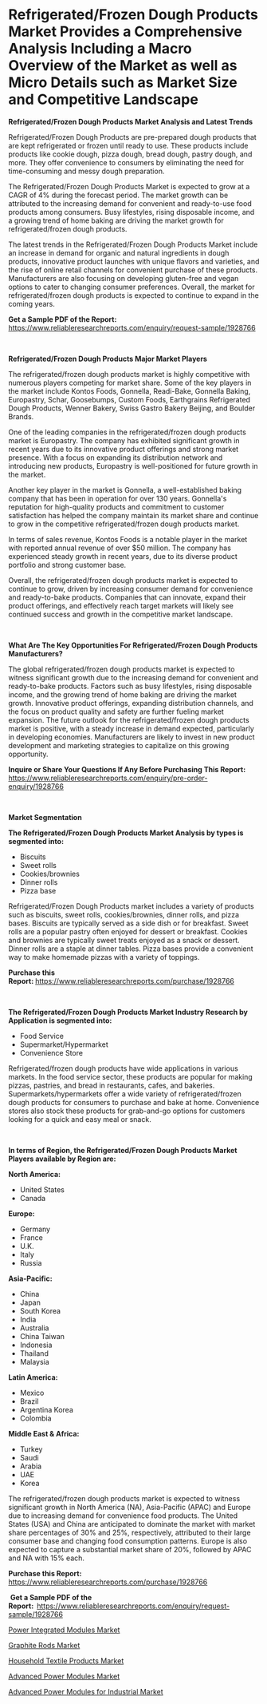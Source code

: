 <p><h1>Refrigerated/Frozen Dough Products Market Provides a Comprehensive Analysis Including a Macro Overview of the Market as well as Micro Details such as Market Size and Competitive Landscape</h1></p><p><strong>Refrigerated/Frozen Dough Products Market Analysis and Latest Trends</strong></p>
<p><p>Refrigerated/Frozen Dough Products are pre-prepared dough products that are kept refrigerated or frozen until ready to use. These products include products like cookie dough, pizza dough, bread dough, pastry dough, and more. They offer convenience to consumers by eliminating the need for time-consuming and messy dough preparation.</p><p>The Refrigerated/Frozen Dough Products Market is expected to grow at a CAGR of 4% during the forecast period. The market growth can be attributed to the increasing demand for convenient and ready-to-use food products among consumers. Busy lifestyles, rising disposable income, and a growing trend of home baking are driving the market growth for refrigerated/frozen dough products.</p><p>The latest trends in the Refrigerated/Frozen Dough Products Market include an increase in demand for organic and natural ingredients in dough products, innovative product launches with unique flavors and varieties, and the rise of online retail channels for convenient purchase of these products. Manufacturers are also focusing on developing gluten-free and vegan options to cater to changing consumer preferences. Overall, the market for refrigerated/frozen dough products is expected to continue to expand in the coming years.</p></p>
<p><strong>Get a Sample PDF of the Report:&nbsp;</strong> <a href="https://www.reliableresearchreports.com/enquiry/request-sample/1928766">https://www.reliableresearchreports.com/enquiry/request-sample/1928766</a></p>
<p>&nbsp;</p>
<p><strong>Refrigerated/Frozen Dough Products Major Market Players</strong></p>
<p><p>The refrigerated/frozen dough products market is highly competitive with numerous players competing for market share. Some of the key players in the market include Kontos Foods, Gonnella, Readi-Bake, Gonnella Baking, Europastry, Schar, Goosebumps, Custom Foods, Earthgrains Refrigerated Dough Products, Wenner Bakery, Swiss Gastro Bakery Beijing, and Boulder Brands.</p><p>One of the leading companies in the refrigerated/frozen dough products market is Europastry. The company has exhibited significant growth in recent years due to its innovative product offerings and strong market presence. With a focus on expanding its distribution network and introducing new products, Europastry is well-positioned for future growth in the market.</p><p>Another key player in the market is Gonnella, a well-established baking company that has been in operation for over 130 years. Gonnella's reputation for high-quality products and commitment to customer satisfaction has helped the company maintain its market share and continue to grow in the competitive refrigerated/frozen dough products market.</p><p>In terms of sales revenue, Kontos Foods is a notable player in the market with reported annual revenue of over $50 million. The company has experienced steady growth in recent years, due to its diverse product portfolio and strong customer base.</p><p>Overall, the refrigerated/frozen dough products market is expected to continue to grow, driven by increasing consumer demand for convenience and ready-to-bake products. Companies that can innovate, expand their product offerings, and effectively reach target markets will likely see continued success and growth in the competitive market landscape.</p></p>
<p>&nbsp;</p>
<p><strong>What Are The Key Opportunities For Refrigerated/Frozen Dough Products Manufacturers?</strong></p>
<p><p>The global refrigerated/frozen dough products market is expected to witness significant growth due to the increasing demand for convenient and ready-to-bake products. Factors such as busy lifestyles, rising disposable income, and the growing trend of home baking are driving the market growth. Innovative product offerings, expanding distribution channels, and the focus on product quality and safety are further fueling market expansion. The future outlook for the refrigerated/frozen dough products market is positive, with a steady increase in demand expected, particularly in developing economies. Manufacturers are likely to invest in new product development and marketing strategies to capitalize on this growing opportunity.</p></p>
<p><strong>Inquire or Share Your Questions If Any Before Purchasing This Report:</strong> <a href="https://www.reliableresearchreports.com/enquiry/pre-order-enquiry/1928766">https://www.reliableresearchreports.com/enquiry/pre-order-enquiry/1928766</a></p>
<p>&nbsp;</p>
<p><strong>Market Segmentation</strong></p>
<p><strong>The Refrigerated/Frozen Dough Products Market Analysis by types is segmented into:</strong></p>
<p><ul><li>Biscuits</li><li>Sweet rolls</li><li>Cookies/brownies</li><li>Dinner rolls</li><li>Pizza base</li></ul></p>
<p><p>Refrigerated/Frozen Dough Products market includes a variety of products such as biscuits, sweet rolls, cookies/brownies, dinner rolls, and pizza bases. Biscuits are typically served as a side dish or for breakfast. Sweet rolls are a popular pastry often enjoyed for dessert or breakfast. Cookies and brownies are typically sweet treats enjoyed as a snack or dessert. Dinner rolls are a staple at dinner tables. Pizza bases provide a convenient way to make homemade pizzas with a variety of toppings.</p></p>
<p><strong>Purchase this Report:&nbsp;</strong><a href="https://www.reliableresearchreports.com/purchase/1928766">https://www.reliableresearchreports.com/purchase/1928766</a></p>
<p>&nbsp;</p>
<p><strong>The Refrigerated/Frozen Dough Products Market Industry Research by Application is segmented into:</strong></p>
<p><ul><li>Food Service</li><li>Supermarket/Hypermarket</li><li>Convenience Store</li></ul></p>
<p><p>Refrigerated/frozen dough products have wide applications in various markets. In the food service sector, these products are popular for making pizzas, pastries, and bread in restaurants, cafes, and bakeries. Supermarkets/hypermarkets offer a wide variety of refrigerated/frozen dough products for consumers to purchase and bake at home. Convenience stores also stock these products for grab-and-go options for customers looking for a quick and easy meal or snack.</p></p>
<p>&nbsp;</p>
<p><strong>In terms of Region, the Refrigerated/Frozen Dough Products Market Players available by Region are:</strong></p>
<p>
    <p> <strong> North America: </strong>
        <ul>
            <li>United States</li>
            <li>Canada</li>
        </ul>
        </p> 
    <p> <strong> Europe: </strong>
        <ul>
            <li>Germany</li>
            <li>France</li>
            <li>U.K.</li>
            <li>Italy</li>
            <li>Russia</li>
        </ul>
        </p> 
    <p> <strong> Asia-Pacific: </strong>
        <ul>
            <li>China</li>
            <li>Japan</li>
            <li>South Korea</li>
            <li>India</li>
            <li>Australia</li>
            <li>China Taiwan</li>
            <li>Indonesia</li>
            <li>Thailand</li>
            <li>Malaysia</li>
        </ul>
        </p> 
    <p> <strong> Latin America: </strong>
        <ul>
            <li>Mexico</li>
            <li>Brazil</li>
            <li>Argentina Korea</li>
            <li>Colombia</li>
        </ul>
        </p> 
    <p> <strong> Middle East & Africa: </strong>
        <ul>
            <li>Turkey</li>
            <li>Saudi</li>
            <li>Arabia</li>
            <li>UAE</li>
            <li>Korea</li>
        </ul>
    </p>
    </p>
<p><p>The refrigerated/frozen dough products market is expected to witness significant growth in North America (NA), Asia-Pacific (APAC) and Europe due to increasing demand for convenience food products. The United States (USA) and China are anticipated to dominate the market with market share percentages of 30% and 25%, respectively, attributed to their large consumer base and changing food consumption patterns. Europe is also expected to capture a substantial market share of 20%, followed by APAC and NA with 15% each.</p></p>
<p><strong>Purchase this Report: </strong><a href="https://www.reliableresearchreports.com/purchase/1928766">https://www.reliableresearchreports.com/purchase/1928766</a></p>
<p>&nbsp;<strong>Get a Sample PDF of the Report:&nbsp;&nbsp;</strong><a href="https://www.reliableresearchreports.com/enquiry/request-sample/1928766">https://www.reliableresearchreports.com/enquiry/request-sample/1928766</a></p>
<p><strong></strong></p>
<p><p><a href="https://florentine-yuzu-f42.notion.site/Power-Integrated-Modules-Market-Size-Global-Industry-Overview-Market-Segmentation-and-Forecast-20-3cc4e4be1f4849c68933bef28d3252be">Power Integrated Modules Market</a></p><p><a href="https://view.publitas.com/reportprime-1/graphite-rods-market-provides-a-comprehensive-analysis-including-a-macro-overview-of-the-market-as-well-as-micro-details-such-as-market-size-and-competitive-landscape/">Graphite Rods Market</a></p><p><a href="https://view.publitas.com/reportprime-1/household-textile-products-market-research-report-forecasted-for-period-from-2024-2031-by-market-type-market-application-and-region/">Household Textile Products Market</a></p><p><a href="https://fuschia-pecorino-a6d.notion.site/Advanced-Power-Modules-Market-Size-Growing-and-Forecasted-for-period-from-2024-2031-and-provides-c-38014a812c8b47b5a8d551c06f469e81">Advanced Power Modules Market</a></p><p><a href="https://changeable-paste-463.notion.site/Global-Advanced-Power-Modules-for-Industrial-Market-Size-and-Market-Trends-Insights-and-Projections-8692ad0696f24635a7a12a7a6d2ac084">Advanced Power Modules for Industrial Market</a></p></p>